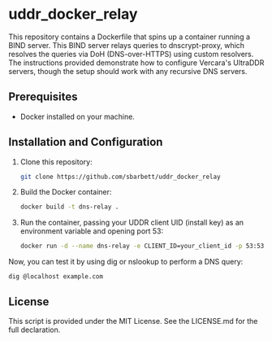 # uddr_docker_relay

This repository contains a Dockerfile that spins up a container running a BIND server. This BIND server relays queries to dnscrypt-proxy, which resolves the queries via DoH (DNS-over-HTTPS) using custom resolvers. The instructions provided demonstrate how to configure Vercara's UltraDDR servers, though the setup should work with any recursive DNS servers.

## Prerequisites

- Docker installed on your machine.

## Installation and Configuration

1. Clone this repository:
   ```bash
   git clone https://github.com/sbarbett/uddr_docker_relay
   ```
2. Build the Docker container:
	```bash
	docker build -t dns-relay .
	```
3. Run the container, passing your UDDR client UID (install key) as an environment variable and opening port 53:
	```bash
	docker run -d --name dns-relay -e CLIENT_ID=your_client_id -p 53:53/udp -p 53:53/tcp dns-relay
	```

Now, you can test it by using dig or nslookup to perform a DNS query:

```
dig @localhost example.com
```

## License

This script is provided under the MIT License. See the LICENSE.md for the full declaration.

